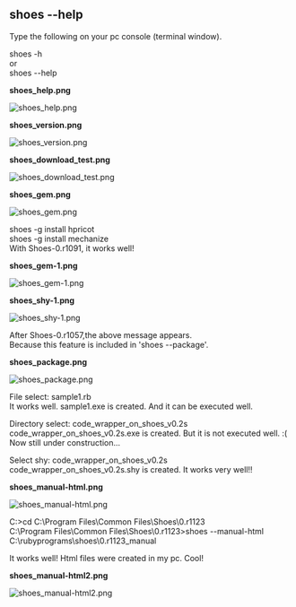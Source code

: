 shoes --help
------------

Type the following on your pc console (terminal window). <br>

shoes -h <br>
or <br>
shoes --help <br>

**shoes\_help.png**

![shoes\_help.png](http://www.rin-shun.com/rubylearning/shoes/shoes_tutorial_html/images/shoes_help.png) <!-- patch -->


**shoes\_version.png**

![shoes\_version.png](http://www.rin-shun.com/rubylearning/shoes/shoes_tutorial_html/images/shoes_version.png) <!-- patch -->


**shoes\_download\_test.png**

![shoes\_download\_test.png](http://www.rin-shun.com/rubylearning/shoes/shoes_tutorial_html/images/shoes_download_test.png) <!-- patch -->


**shoes\_gem.png**

![shoes\_gem.png](http://www.rin-shun.com/rubylearning/shoes/shoes_tutorial_html/images/shoes_gem.png) <!-- patch -->

shoes -g install hpricot <br>
shoes -g install mechanize <br>
With Shoes-0.r1091, it works well! <br>

**shoes\_gem-1.png**

![shoes\_gem-1.png](http://www.rin-shun.com/rubylearning/shoes/shoes_tutorial_html/images/shoes_gem-1.png) <!-- patch -->


**shoes\_shy-1.png**

![shoes\_shy-1.png](http://www.rin-shun.com/rubylearning/shoes/shoes_tutorial_html/images/shoes_shy-1.png) <!-- patch -->

After Shoes-0.r1057,the above message appears. <br>
Because this feature is included in 'shoes --package'. <br>


**shoes\_package.png**

![shoes\_package.png](http://www.rin-shun.com/rubylearning/shoes/shoes_tutorial_html/images/shoes_package.png) <!-- patch -->

File select: sample1.rb <br>
It works well. sample1.exe is created. And it can be executed well.<br>

Directory select: code\_wrapper\_on\_shoes\_v0.2s <br>
code\_wrapper\_on\_shoes\_v0.2s.exe is created. But it is not executed well. :( <br>
Now still under construction... <br>

Select shy: code\_wrapper\_on\_shoes\_v0.2s <br>
code\_wrapper\_on\_shoes\_v0.2s.shy is created. It works very well!! 


**shoes\_manual-html.png**

![shoes\_manual-html.png](http://www.rin-shun.com/rubylearning/shoes/shoes_tutorial_html/images/shoes_manual-html.png) <!-- patch -->

C:\>cd C:\Program Files\Common Files\Shoes\0.r1123 <br>
C:\Program Files\Common Files\Shoes\0.r1123>shoes --manual-html C:\rubyprograms\shoes\0.r1123\_manual <br>

It works well! Html files were created in my pc. Cool! <br>


**shoes\_manual-html2.png**

![shoes\_manual-html2.png](http://www.rin-shun.com/rubylearning/shoes/shoes_tutorial_html/images/shoes_manual-html2.png) <!-- patch -->

